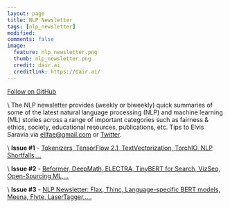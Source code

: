 ```yaml
---
layout: page
title: NLP Newsletter
tags: [nlp_newsletter]
modified:
comments: false
image:
  feature: nlp_newsletter.png
  thumb: nlp_newsletter.png
  credit: dair.ai
  creditlink: https://dair.ai/
---
```


[Follow on GitHub](https://github.com/dair-ai/nlp_newsletter)

\\
The NLP newsletter provides (weekly or biweekly) quick summaries of some of the latest natural language processing (NLP) and machine learning (ML) stories across a range of important categories such as fairness & ethics, society, educational resources, publications, etc. Tips to Elvis Saravia via ellfae@gmail.com or [Twitter](https://twitter.com/omarsar0).

\\
**Issue #1** - [Tokenizers, TensorFlow 2.1, TextVectorization, TorchIO, NLP Shortfalls,…](https://github.com/dair-ai/nlp_newsletter/blob/master/issues/NLP_Newsletter_Tokenizers%2C_TensorFlow_2_1%2C_TextVe.md)

\\
**Issue #2** - [Reformer, DeepMath, ELECTRA, TinyBERT for Search, VizSeq, Open-Sourcing ML,…](https://github.com/dair-ai/nlp_newsletter/blob/master/issues/NLP_Newsletter_Reformer,_DeepMath,_ELECTRA,_TinyB.md)

\\
**Issue #3** - [NLP Newsletter: Flax, Thinc, Language-specific BERT models, Meena, Flyte, LaserTagger,.…](https://github.com/dair-ai/nlp_newsletter/blob/master/issues/NLP_Newsletter_Flax,_Thinc,_Language-specific_BERT.md)
